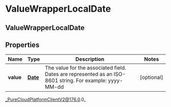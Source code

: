 # ValueWrapperLocalDate

## ValueWrapperLocalDate

## Properties

|Name | Type | Description | Notes|
|------------ | ------------- | ------------- | -------------|
| **value** | [**Date**](Date) | The value for the associated field. Dates are represented as an ISO-8601 string. For example: yyyy-MM-dd | [optional] |



_PureCloudPlatformClientV2@176.0.0_
